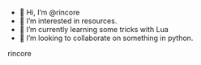- 👋 Hi, I’m @rincore
- 👀 I’m interested in resources.
- 🌱 I’m currently learning some tricks with Lua
- 💞️ I’m looking to collaborate on something in python.

rincore
